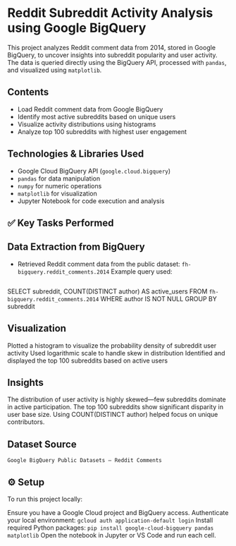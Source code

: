 # Reddit Subreddit Activity Analysis using Google BigQuery

This project analyzes Reddit comment data from 2014, stored in Google BigQuery, to uncover insights into subreddit popularity and user activity. The data is queried directly using the BigQuery API, processed with `pandas`, and visualized using `matplotlib`.

## Contents

- Load Reddit comment data from Google BigQuery
- Identify most active subreddits based on unique users
- Visualize activity distributions using histograms
- Analyze top 100 subreddits with highest user engagement

##  Technologies & Libraries Used

- Google Cloud BigQuery API (`google.cloud.bigquery`)
- `pandas` for data manipulation
- `numpy` for numeric operations
- `matplotlib` for visualization
- Jupyter Notebook for code execution and analysis

## ✅ Key Tasks Performed

##  Data Extraction from BigQuery

- Retrieved Reddit comment data from the public dataset: `fh-bigquery.reddit_comments.2014`
   Example query used:
  ```sql
SELECT subreddit, COUNT(DISTINCT author) AS active_users
FROM `fh-bigquery.reddit_comments.2014`
WHERE author IS NOT NULL
GROUP BY subreddit


## Visualization
Plotted a histogram to visualize the probability density of subreddit user activity
Used logarithmic scale to handle skew in distribution
Identified and displayed the top 100 subreddits based on active users

## Insights

The distribution of user activity is highly skewed—few subreddits dominate in active participation.
The top 100 subreddits show significant disparity in user base size.
Using COUNT(DISTINCT author) helped focus on unique contributors.


## Dataset Source

`Google BigQuery Public Datasets – Reddit Comments`


## ⚙️ Setup

To run this project locally:

Ensure you have a Google Cloud project and BigQuery access.
Authenticate your local environment:
`gcloud auth application-default login`
Install required Python packages:
`pip install google-cloud-bigquery pandas matplotlib`
Open the notebook in Jupyter or VS Code and run each cell.




